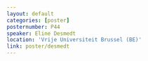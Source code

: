 ```yaml
---
layout: default
categories: [poster]
posternumber: P44
speaker: Eline Desmedt
location: 'Vrije Universiteit Brussel (BE)'
link: poster/desmedt
---
```

